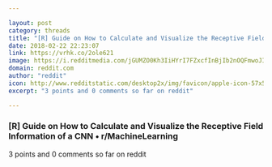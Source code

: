 ```yaml
---

layout: post
category: threads
title: "[R] Guide on How to Calculate and Visualize the Receptive Field Information of a CNN"
date: 2018-02-22 22:23:07
link: https://vrhk.co/2ole621
image: https://i.redditmedia.com/jGUMZO0Kh3IiHYrI7FZxcfInBjIb2nOQFmwoJIAv0YI.jpg?w=320&s=cb0807a51a076d5e9a1aeb845d1f9a5d
domain: reddit.com
author: "reddit"
icon: http://www.redditstatic.com/desktop2x/img/favicon/apple-icon-57x57.png
excerpt: "3 points and 0 comments so far on reddit"

---
```


### [R] Guide on How to Calculate and Visualize the Receptive Field Information of a CNN • r/MachineLearning

3 points and 0 comments so far on reddit